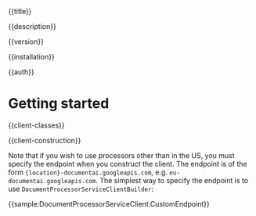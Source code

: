 {{title}}

{{description}}

{{version}}

{{installation}}

{{auth}}

# Getting started

{{client-classes}}

{{client-construction}}

Note that if you wish to use processors other than in the US, you
must specify the endpoint when you construct the client. The
endpoint is of the form `{location}-documentai.googleapis.com`, e.g.
`eu-documentai.googleapis.com`. The simplest way to specify the
endpoint is to use `DocumentProcessorServiceClientBuilder`:

{{sample:DocumentProcessorServiceClient.CustomEndpoint}}

